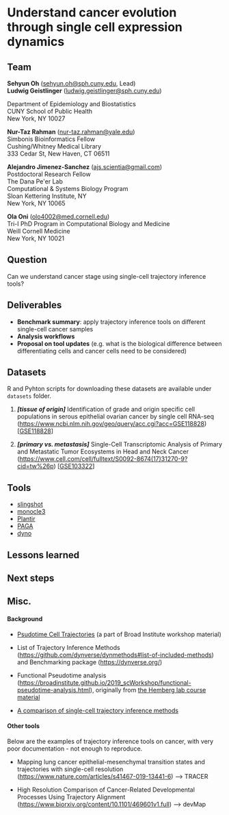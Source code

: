 # Understand cancer evolution through single cell expression dynamics
## Team
**Sehyun Oh** (sehyun.oh@sph.cuny.edu, Lead)
<br/>
**Ludwig Geistlinger** (ludwig.geistlinger@sph.cuny.edu)

Department of Epidemiology and Biostatistics    
CUNY School of Public Health   
New York, NY 10027

**Nur-Taz Rahman** (nur-taz.rahman@yale.edu)
<br/>
Simbonis Bioinformatics Fellow
<br>
Cushing/Whitney Medical Library
<br>
333 Cedar St, New Haven, CT 06511

**Alejandro Jimenez-Sanchez** (ajs.scientia@gmail.com)<br/>
Postdoctoral Research Fellow<br/>
The Dana Pe'er Lab<br/>
Computational & Systems Biology Program<br/>
Sloan Kettering Institute, NY<br/>
New York, NY 10065<br/>

**Ola Oni** (olo4002@med.cornell.edu)
<br/>
Tri-I PhD Program in Computational Biology and Medicine
<br/>
Weill Cornell Medicine
<br/>
New York, NY 10021

## Question
Can we understand cancer stage using single-cell trajectory inference tools?

## Deliverables
- **Benchmark summary**: apply trajectory inference tools on different single-cell cancer samples    
- **Analysis workflows**    
- **Proposal on tool updates** (e.g. what is the biological difference between differentiating cells and cancer cells need to be considered)

## Datasets
R and Pyhton scripts for downloading these datasets are available under `datasets` folder.   

1. _**[tissue of origin]**_ Identification of grade and origin specific cell populations in serous epithelial ovarian cancer by single cell RNA-seq
(https://www.ncbi.nlm.nih.gov/geo/query/acc.cgi?acc=GSE118828) [[GSE118828](https://www.ncbi.nlm.nih.gov/geo/query/acc.cgi?acc=GSE118828)]

2. _**[primary vs. metastasis]**_ Single-Cell Transcriptomic Analysis of Primary and Metastatic Tumor Ecosystems in Head and Neck Cancer
(https://www.cell.com/cell/fulltext/S0092-8674(17)31270-9?cid=tw%26p) [[GSE103322](https://www.ncbi.nlm.nih.gov/geo/query/acc.cgi?acc=GSE103322)]


## Tools
- [slingshot](https://bioconductor.org/packages/release/bioc/html/slingshot.html)
- [monocle3](https://cole-trapnell-lab.github.io/monocle3/)
- [Plantir](https://github.com/dpeerlab/Palantir)
- [PAGA](https://github.com/theislab/paga)
- [dyno](https://dynverse.org/)


## Lessons learned

## Next steps


## Misc.
#### Background
- [Psudotime Cell Trajectories](https://docs.google.com/presentation/d/e/2PACX-1vQuzaq2kbvEEc3mrUwILcCHuovrKKZWU45EQVEzWISgRVgl3A5KYR1FuY1cS2w0DHG-0wO19zGtvaNj/embed?start=false&loop=false&delayms=3000&slide=id.p) (a part of Broad Institute workshop material)

- List of Trajectory Inference Methods (https://github.com/dynverse/dynmethods#list-of-included-methods) and Benchmarking package (https://dynverse.org/)

- Functional Pseudotime analysis (https://broadinstitute.github.io/2019_scWorkshop/functional-pseudotime-analysis.html), originally from [the Hemberg lab course material](https://scrnaseq-course.cog.sanger.ac.uk/website/biological-analysis.html#pseudotime-analysis)

- [A comparison of single-cell trajectory inference methods](https://www.nature.com/articles/s41587-019-0071-9)

#### Other tools  
Below are the examples of trajectory inference tools on cancer, with very poor documentation - not enough to reproduce.

- Mapping lung cancer epithelial-mesenchymal transition states and trajectories with single-cell resolution
(https://www.nature.com/articles/s41467-019-13441-6) --> TRACER

- High Resolution Comparison of Cancer-Related Developmental Processes Using Trajectory Alignment
(https://www.biorxiv.org/content/10.1101/469601v1.full) --> devMap
